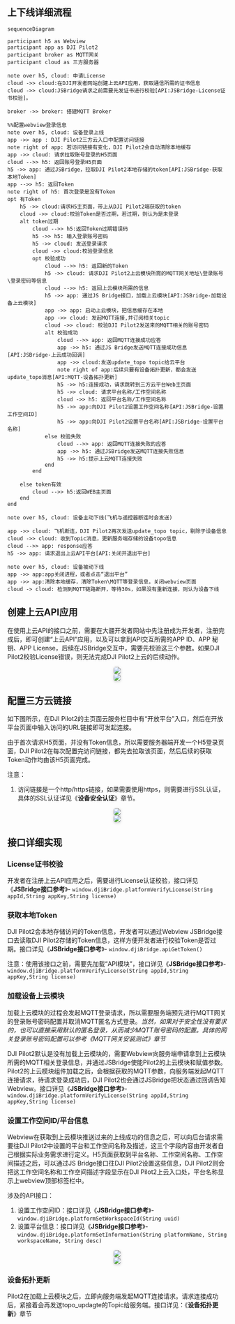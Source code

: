 ## 上下线详细流程

```mermaid
sequenceDiagram

participant h5 as Webview
participant app as DJI Pilot2
participant broker as MQTT网关
participant cloud as 三方服务器

note over h5, cloud: 申请License
cloud ->> cloud:在DJI开发者网站创建上云API应用，获取通信所需的证书信息
cloud ->> cloud:JSBridge请求之前需要先发证书进行校验[API:JSBridge-License证书校验]。

broker ->> broker: 搭建MQTT Broker

%%配置webview登录信息
note over h5, cloud: 设备登录上线
app ->> app : DJI Pilot2三方云入口中配置访问链接
note right of app: 若访问链接有变化，DJI Pilot2会自动清除本地缓存
app ->> cloud: 请求拉取账号登录的H5页面
cloud -->> h5: 返回账号登录H5页面
h5 ->> app: 通过JSBridge，拉取DJI Pilot2本地存储的token[API:JSBridge-获取本地Token]
app -->> h5: 返回Token
note right of h5: 首次登录是没有Token
opt 有Token 
	h5 ->> cloud:请求H5主页面，带上从DJI Pilot2端获取的token
	cloud ->> cloud:校验Token是否过期，若过期，则认为是未登录
	alt token过期
    	cloud -->> h5:返回Token过期错误码
    	h5 ->> h5: 输入登录账号密码
    	h5 ->> cloud: 发送登录请求
    	cloud ->> cloud:校验登录信息
    	opt 校验成功
        	cloud -->> h5: 返回新的Token
        	h5 ->> cloud: 请求DJI Pilot2上云模块所需的MQTT网关地址\登录账号\登录密码等信息
        	cloud -->> h5: 返回上云模块所需的信息
        	h5 ->> app: 通过JS Bridge接口，加载上云模块[API:JSBridge-加载设备上云模块]
        	app ->> app: 启动上云模块，把信息缓存在本地
        	app ->> cloud: 发起MQTT连接,并订阅相关topic
        	cloud ->> cloud: 校验DJI Pilot2发送来的MQTT相关的账号密码
        	alt 校验成功
            	cloud -->> app: 返回MQTT连接成功应答
            	app ->> h5: 通过JS Bridge发送MQTT连接成功信息[API:JSBridge-上云成功回调]
            	app ->> cloud:发送update_topo topic给云平台
            	note right of app:后续只要有设备拓扑更新，都会发送update_topo消息[API:MQTT-设备拓扑更新]
            	h5 ->> h5:连接成功，请求跳转到三方云平台Web主页面
            	h5 ->> cloud: 请求平台名称/工作空间名称
            	cloud ->> h5: 返回平台名称/工作空间名称
            	h5 ->> app:向DJI Pilot2设置工作空间名称[API:JSBridge-设置工作空间ID]
            	h5 ->> app:向DJI Pilot2设置平台名称[API:JSBridge-设置平台名称]
        	else 校验失败
        		cloud -->> app: 返回MQTT连接失败的应答
        		app ->> h5: 通过JSBridge发送MQTT连接失败信息
        		h5 ->> h5:提示上云MQTT连接失败
        	end
    	end

	else token有效
    	cloud -->> h5:返回WEB主页面
	end
end

note over h5, cloud: 设备主动下线(飞机与遥控器断连时会发送)

app ->> cloud: 飞机断连，DJI Pilot2再次发送update_topo topic，剔除子设备信息
cloud ->> cloud: 收到Topic消息，更新服务端存储的设备topo信息
cloud -->> app: response应答
h5 ->> app: 请求退出上云API平台[API:关闭并退出平台]

note over h5, cloud: 设备被动下线
app ->> app:app关闭进程，或者点击“退出平台”
app ->> app:清除本地缓存，清除Token\MQTT等登录信息，关闭webview页面
cloud -> cloud: 检测到MQTT链路断开，等待30s，如果没有重新连接，则认为设备下线

```

## 创建上云API应用

在使用上云API的接口之前，需要在大疆开发者网站中先注册成为开发者，注册完成后，即可创建“上云API”应用，以及可以拿到API交互所需的APP ID、APP 秘钥、APP License，后续在JSBridge交互中，需要先校验这三个参数。如果DJI Pilot2校验License错误，则无法完成DJI Pilot2上云的后续动作。

<center>    <img style="border-radius: 0.3125em;    box-shadow: 0 2px 4px 0 rgba(34,36,38,.12),0 2px 10px 0 rgba(34,36,38,.08);"     src="https://terra-1-g.djicdn.com/84f990b0bbd145e6a3930de0c55d3b2b/admin/doc/7cf05d0e-bfe2-474f-a130-d514523def45.png">    <br>     </center>


<center>    <img style="border-radius: 0.3125em;    box-shadow: 0 2px 4px 0 rgba(34,36,38,.12),0 2px 10px 0 rgba(34,36,38,.08);"     src="https://terra-1-g.djicdn.com/84f990b0bbd145e6a3930de0c55d3b2b/admin/doc/0f8a329a-c491-40bc-bd51-2589ed96b6cc.jpg">    <br>     </center>


## 配置三方云链接
如下图所示，在DJI Pilot2的主页面云服务栏目中有“开放平台”入口，然后在开放平台页面中输入访问的URL链接即可发起连接。

由于首次请求H5页面，并没有Token信息，所以需要服务器端开发一个H5登录页面，DJI Pilot2在每次配置完访问链接，都先去拉取该页面，然后后续的获取Token动作均由该H5页面完成。

注意：

1. 访问链接是一个http/https链接，如果需要使用https，则需要进行SSL认证，具体的SSL认证详见《**设备安全认证**》章节。

<center>    <img style="border-radius: 0.3125em;    box-shadow: 0 2px 4px 0 rgba(34,36,38,.12),0 2px 10px 0 rgba(34,36,38,.08);"     src="https://terra-1-g.djicdn.com/84f990b0bbd145e6a3930de0c55d3b2b/admin/doc/5f14d1d1-a58d-4b2e-85b5-a025f86c9044.png">    <br>     </center>

<center>    <img style="border-radius: 0.3125em;    box-shadow: 0 2px 4px 0 rgba(34,36,38,.12),0 2px 10px 0 rgba(34,36,38,.08);"     src="https://terra-1-g.djicdn.com/84f990b0bbd145e6a3930de0c55d3b2b/admin/doc/cfcd5568-b543-4ebb-b64f-39a99b880cd0.png">    <br>     </center>

## 接口详细实现

### License证书校验

开发者在注册上云API应用之后，需要进行License认证校验，接口详见《**JSBridge接口参考**》- `window.djiBridge.platformVerifyLicense(String appId,String appKey,String license)`

### 获取本地Token

DJI Pilot2会本地存储访问的Token信息，开发者可以通过Webview JSBridge接口去读取DJI Pilot2存储的Token信息，这样方便开发者进行校验Token是否过期。接口详见《**JSBridge接口参考**》- `window.djiBridge.apiGetToken()`

注意：使用该接口之前，需要先加载“API模块”，接口详见《**JSBridge接口参考**》- `window.djiBridge.platformVerifyLicense(String appId,String appKey,String license)`


### 加载设备上云模块

加载上云模块的过程会发起MQTT登录请求，所以需要服务端预先进行MQTT网关的登录账号密码配置并取消MQTT匿名方式登录。*当然，如果对于安全性没有要求的，也可以直接采用默认的匿名登录，从而减少MQTT账号密码的配置。具体的网关登录账号密码配置可以参考《MQTT网关安装测试》章节*

DJI Pilot2默认是没有加载上云模块的，需要Webview向服务端申请拿到上云模块所需的MQTT相关登录信息，并通过JSBridge使能Pilot2的上云模块和赋值参数。Pilot2的上云模块组件加载之后，会根据获取的MQTT参数，向服务端发起MQTT连接请求，待请求登录成功后，DJI Pilot2也会通过JSBridge把状态通过回调告知Webview。接口详见《**JSBridge接口参考**》- `window.djiBridge.platformVerifyLicense(String appId,String appKey,String license)`

### 设置工作空间ID/平台信息

Webview在获取到上云模块推送过来的上线成功的信息之后，可以向后台请求需要往DJI Pilot2中设置的平台和工作空间名称及描述，这三个字段内容由开发者自己根据实际业务需求进行定义。H5页面获取到平台名称、工作空间名称、工作空间描述之后，可以通过JS Bridge接口往DJI Pilot2设置这些信息，DJI Pilot2则会把这工作空间名称和工作空间描述字段显示在DJI Pilot2上云入口处，平台名称显示上webview顶部标签栏中。

涉及的API接口：

1. 设置工作空间ID：接口详见《**JSBridge接口参考**》- `window.djiBridge.platformSetWorkspaceId(String uuid)`
2. 设置平台信息：接口详见《**JSBridge接口参考**》- `window.djiBridge.platformSetInformation(String platformName, String workspaceName, String desc)`

<center>    <img style="border-radius: 0.3125em;    box-shadow: 0 2px 4px 0 rgba(34,36,38,.12),0 2px 10px 0 rgba(34,36,38,.08);"     src="https://terra-1-g.djicdn.com/84f990b0bbd145e6a3930de0c55d3b2b/admin/doc/d3c1669d-0b42-47f4-9ccc-91dfb16edd5c.png">    <br>     </center>

<center>    <img style="border-radius: 0.3125em;    box-shadow: 0 2px 4px 0 rgba(34,36,38,.12),0 2px 10px 0 rgba(34,36,38,.08);"     src="https://terra-1-g.djicdn.com/84f990b0bbd145e6a3930de0c55d3b2b/admin/doc/89eb92be-6b13-48d2-b189-1001a2219345.png">    <br>     </center>



### 设备拓扑更新

Pilot2在加载上云模块之后，立即向服务端发起MQTT连接请求。请求连接成功后，紧接着会再发送topo_updagte的Topic给服务端。接口详见：《**设备拓扑更新**》章节
